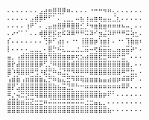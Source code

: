 ⠄⠄⠄⠄⠄⠄⠄⣠⣴⣶⣿⣿⡿⠶⠄⠄⠄⠄⠐⠒⠒⠲⠶⢄⠄⠄⠄⠄⠄⠄ 
⠄⠄⠄⠄⠄⣠⣾⡿⠟⠋⠁⠄⢀⣀⡀⠤⣦⢰⣤⣶⢶⣤⣤⣈⣆⠄⠄⠄⠄⠄ 
⠄⠄⠄⠄⢰⠟⠁⠄⢀⣤⣶⣿⡿⠿⣿⣿⣊⡘⠲⣶⣷⣶⠶⠶⠶⠦⠤⡀⠄⠄ 
⠄⠔⠊⠁⠁⠄⠄⢾⡿⣟⡯⣖⠯⠽⠿⠛⠛⠭⠽⠊⣲⣬⠽⠟⠛⠛⠭⢵⣂⠄ 
⡎⠄⠄⠄⠄⠄⠄⠄⢙⡷⠋⣴⡆⠄⠐⠂⢸⣿⣿⡶⢱⣶⡇⠄⠐⠂⢹⣷⣶⠆ 
⡇⠄⠄⠄⠄⣀⣀⡀⠄⣿⡓⠮⣅⣀⣀⣐⣈⣭⠤⢖⣮⣭⣥⣀⣤⣤⣭⡵⠂⠄ 
⣤⡀⢠⣾⣿⣿⣿⣿⣷⢻⣿⣿⣶⣶⡶⢖⣢⣴⣿⣿⣟⣛⠿⠿⠟⣛⠉⠄⠄⠄ 
⣿⡗⣼⣿⣿⣿⣿⡿⢋⡘⠿⣿⣿⣷⣾⣿⣿⣿⣿⣿⣿⣿⣿⣿⣿⣿⣷⡀⠄⠄ 
⣿⠱⢿⣿⣿⠿⢛⠰⣞⡛⠷⣬⣙⡛⠻⠿⠿⠿⣿⣿⣿⣿⣿⣿⣿⠿⠛⣓⡀⠄ 
⢡⣾⣷⢠⣶⣿⣿⣷⣌⡛⠷⣦⣍⣛⠻⠿⢿⣶⣶⣶⣦⣤⣴⣶⡶⠾⠿⠟⠁⠄ 
⣿⡟⣡⣿⣿⣿⣿⣿⣿⣿⣷⣦⣭⣙⡛⠓⠒⠶⠶⠶⠶⠶⠶⠶⠶⠿⠟⠄⠄⠄ 
⠿⡐⢬⣛⡻⠿⢿⣿⣿⣿⣿⣿⣿⣿⣿⣿⣿⣿⣿⣿⣷⡶⠟⠃⠄⠄⠄⠄⠄⠄ 
⣾⣿⣷⣶⣭⣝⣒⣒⠶⠬⠭⠭⠭⠭⠭⠭⠭⣐⣒⣤⣄⡀⠄⠄⠄⠄⠄⠄⠄⠄ 
⣿⣿⣿⣿⣿⣿⣿⣿⣿⣿⣿⣿⣿⣿⣿⣿⣿⣿⣿⣿⣿⣿⣦⠄⠄⠄⠄⠄⠄⠄
